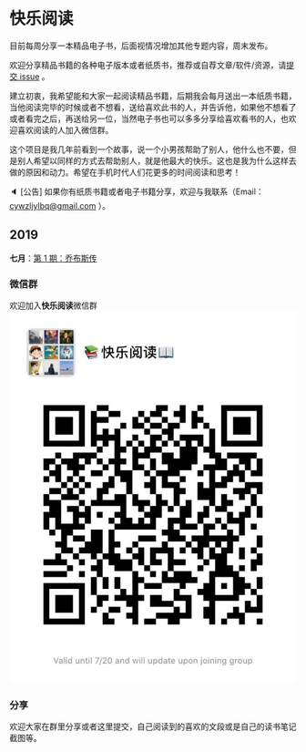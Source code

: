 # 快乐阅读

目前每周分享一本精品电子书，后面视情况增加其他专题内容，周末发布。

欢迎分享精品书籍的各种电子版本或者纸质书，推荐或自荐文章/软件/资源，请[提交 issue](https://github.com/henrytien/HappyReading/issues) 。

建立初衷，我希望能和大家一起阅读精品书籍，后期我会每月送出一本纸质书籍，当他阅读完毕的时候或者不想看，送给喜欢此书的人，并告诉他，如果他不想看了或者看完之后，再送给另一位，当然电子书也可以多多分享给喜欢看书的人，也欢迎喜欢阅读的人加入微信群。

这个项目是我几年前看到一个故事，说一个小男孩帮助了别人，他什么也不要，但是别人希望以同样的方式去帮助别人，就是他最大的快乐。这也是我为什么这样去做的原因和动力。希望在手机时代人们花更多的时间阅读和思考！

:speaker: [公告] 如果你有纸质书籍或者电子书籍分享，欢迎与我联系（Email：cywzljylbq@gmail.com ）。


## 2019

**七月**：[第 1 期：乔布斯传](docs/0001.md) 



### 微信群
欢迎加入**快乐阅读**微信群
![微信群](\images\WeChatGroup.jpg)
### 分享
欢迎大家在群里分享或者这里提交，自己阅读到的喜欢的文段或是自己的读书笔记截图等。
